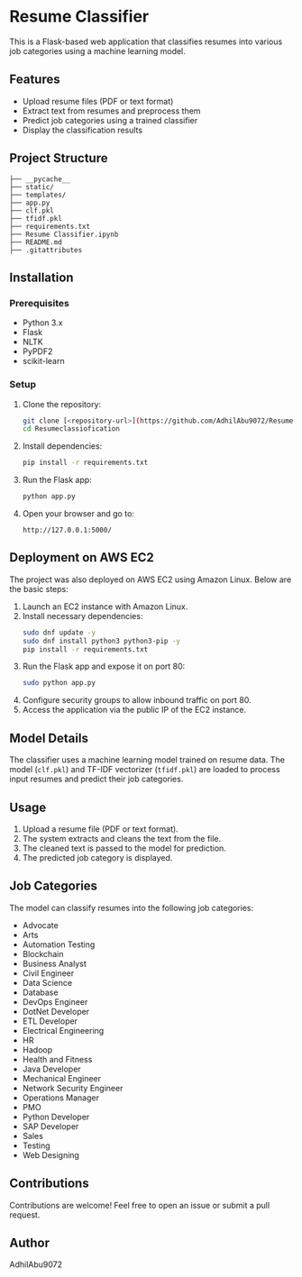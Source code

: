 # Resume Classifier

This is a Flask-based web application that classifies resumes into various job categories using a machine learning model.

## Features
- Upload resume files (PDF or text format)
- Extract text from resumes and preprocess them
- Predict job categories using a trained classifier
- Display the classification results

## Project Structure
```
├── __pycache__
├── static/
├── templates/
├── app.py
├── clf.pkl
├── tfidf.pkl
├── requirements.txt
├── Resume Classifier.ipynb
├── README.md
├── .gitattributes
```

## Installation
### Prerequisites
- Python 3.x
- Flask
- NLTK
- PyPDF2
- scikit-learn

### Setup
1. Clone the repository:
   ```sh
   git clone [<repository-url>](https://github.com/AdhilAbu9072/Resumeclassiofication.git)
   cd Resumeclassiofication
   ```
2. Install dependencies:
   ```sh
   pip install -r requirements.txt
   ```
3. Run the Flask app:
   ```sh
   python app.py
   ```
4. Open your browser and go to:
   ```
   http://127.0.0.1:5000/
   ```

## Deployment on AWS EC2
The project was also deployed on AWS EC2 using Amazon Linux. Below are the basic steps:

1. Launch an EC2 instance with Amazon Linux.
2. Install necessary dependencies:
   ```sh
   sudo dnf update -y
   sudo dnf install python3 python3-pip -y
   pip install -r requirements.txt
   ```
3. Run the Flask app and expose it on port 80:
   ```sh
   sudo python app.py
   ```
4. Configure security groups to allow inbound traffic on port 80.
5. Access the application via the public IP of the EC2 instance.

## Model Details
The classifier uses a machine learning model trained on resume data. The model (`clf.pkl`) and TF-IDF vectorizer (`tfidf.pkl`) are loaded to process input resumes and predict their job categories.

## Usage
1. Upload a resume file (PDF or text format).
2. The system extracts and cleans the text from the file.
3. The cleaned text is passed to the model for prediction.
4. The predicted job category is displayed.

## Job Categories
The model can classify resumes into the following job categories:
- Advocate
- Arts
- Automation Testing
- Blockchain
- Business Analyst
- Civil Engineer
- Data Science
- Database
- DevOps Engineer
- DotNet Developer
- ETL Developer
- Electrical Engineering
- HR
- Hadoop
- Health and Fitness
- Java Developer
- Mechanical Engineer
- Network Security Engineer
- Operations Manager
- PMO
- Python Developer
- SAP Developer
- Sales
- Testing
- Web Designing



## Contributions
Contributions are welcome! Feel free to open an issue or submit a pull request.

## Author
AdhilAbu9072

